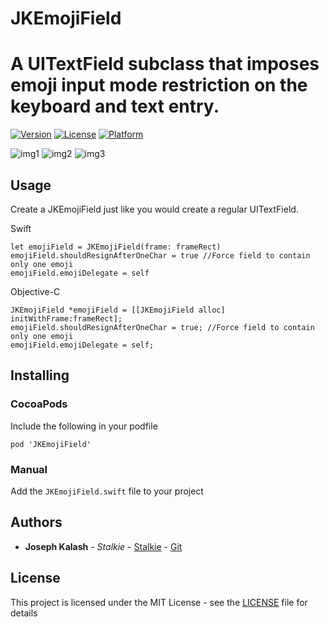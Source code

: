 # JKEmojiField

A UITextField subclass that imposes emoji input mode restriction on the keyboard and text entry.
========

[![Version](https://img.shields.io/cocoapods/v/PageMenu.svg?style=flat)](http://cocoapods.org/pods/PageMenu)
[![License](https://img.shields.io/cocoapods/l/PageMenu.svg?style=flat)](http://cocoapods.org/pods/PageMenu)
[![Platform](https://img.shields.io/cocoapods/p/PageMenu.svg?style=flat)](http://cocoapods.org/pods/PageMenu)

<img src="https://s27.postimg.org/saa6okk8j/1.png" alt="img1">
<img src="https://s27.postimg.org/jgja7gx9v/2.png" alt="img2">
<img src="https://s27.postimg.org/aa0zk6s1f/3.png" alt="img3">

## Usage

Create a JKEmojiField just like you would create a regular UITextField.

Swift
```
let emojiField = JKEmojiField(frame: frameRect)
emojiField.shouldResignAfterOneChar = true //Force field to contain only one emoji
emojiField.emojiDelegate = self
```

Objective-C
```
JKEmojiField *emojiField = [[JKEmojiField alloc] initWithFrame:frameRect];
emojiField.shouldResignAfterOneChar = true; //Force field to contain only one emoji
emojiField.emojiDelegate = self;
```

## Installing

### CocoaPods

Include the following in your podfile

```
pod 'JKEmojiField'
```

### Manual

Add the `JKEmojiField.swift` file to your project


## Authors

* **Joseph Kalash** - *Stalkie* - [Stalkie](https://stalkie.tv) - [Git](https://github.com/JKalash)

## License

This project is licensed under the MIT License - see the [LICENSE](LICENSE) file for details